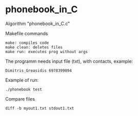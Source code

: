 # phonebook_in_C

Algorithm "phonebook_in_C.c"

Makefile commands

	make: compiles code
	make clean: deletes files
	make run: executes prog without args

The programm needs input file (txt), with contacts, example:

	Dimitris_Greasidis 6978399094

Example of run:

	./phonebook test

Compare files

	diff -b myout1.txt stdout1.txt
